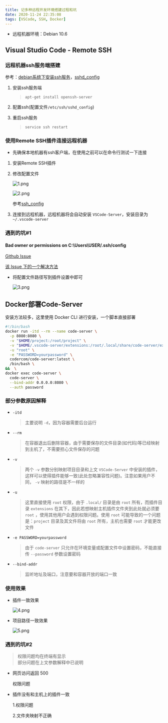 ```yaml
---
title: 记多种远程开发环境搭建过程和坑
date: 2020-11-24 22:35:08
tags: [VSCode, SSH, Docker]
---
```


+ 远程机器环境：Debian 10.6

## Visual Studio Code - Remote SSH

### 远程机器ssh服务端搭建

参考：[debian系统下安装ssh服务](https://www.cnblogs.com/yinheyi/p/6266748.html)，[sshd_config](https://man.openbsd.org/sshd_config.5)

1. 安装ssh服务端

    > `apt-get install openssh-server`

2. 配置ssh(配置文件`/etc/ssh/sshd_config`)
3. 重启ssh服务

    > `service ssh restart`

### 使用Remote SSH插件连接远程机器

+ 先确保本地机器有ssh客户端，在使用之前可以在命令行测试一下连接

1. 安装Remote SSH插件
2. 修改配置文件

    ![1.png](https://i.loli.net/2020/11/24/EPsWLHvX7V9BKIY.png)

    ![2.png](https://i.loli.net/2020/11/24/QtqzE7KPCGx2rS9.png)

    参考[ssh_config](https://linux.die.net/man/5/ssh_config)

3. 连接到远程机器，远程机器将会自动安装 `VSCode-Server`，安装目录为 `~/.vscode-server`

### 遇到的坑#1

#### Bad owner or permissions on C:\Users\USER/.ssh/config

[Github Issue](https://github.com/cmderdev/cmder/issues/1763)

[该 Issue 下的一个解决方法](https://github.com/cmderdev/cmder/issues/1763#issuecomment-558658298)

+ 将配置文件路径写到插件设置中即可

    ![3.png](https://i.loli.net/2020/11/25/5iCNxKks3pbV9rM.png)

## Docker部署Code-Server

安装方法较多，这里使用 Docker CLI 进行安装，一个脚本直接部署

```bash
#!/bin/bash
docker run -itd --rm --name code-server \
  -p 8080:8080 \
  -v "$HOME/project:/root/project" \
  -v "$HOME/.vscode-server/extensions:/root/.local/share/code-server/extensions" \
  -u "root" \
  -e "PASSWORD=yourpassword" \
  codercom/code-server:latest \
  /bin/bash \
&&  \
docker exec code-server \
  code-server \
  --bind-addr 0.0.0.0:8080 \
  --auth password
```

### 部分参数原因解释

+ `-itd`
    > 主要说明 `-d`，因为容器需要后台运行
+ `--rm`
    > 在容器退出后删除容器，由于需要保存的文件目录(如代码)等已经映射到主机了，不需要担心文件保存的问题
+ `-v`
    > 两个 `-v` 参数分别映射项目目录和上文 `VSCode-Server` 中安装的插件，这样可以使得插件能够一致(此处忽略兼容性问题)。注意如果用户不同， `-v` 映射的路径是不一样的
+ `-u`
    > 这里直接使用 `root` 权限，由于 `.local/` 目录是由 `root` 所有，而插件目录 `extensions` 在其下，因此若想映射主机插件文件夹到此处就必须要 `root` ，使用其他用户会遇到权限问题。使用 `root` 可能导致的一个问题是：`project` 目录及其文件将由 `root` 所有，主机也需要 `root` 才能更改文件
+ `-e PASSWORD=yourpassword`
    > 由于 `code-server` 只允许在环境变量或配置文件中设置密码，不能直接传 `--password` 参数设置密码
+ `--bind-addr`
    > 监听地址及端口，注意要和容器开放的端口一致

### 使用效果

+ 插件一致效果

    ![4.png](https://i.loli.net/2020/11/26/GjQEAspqgzotZeK.png)

+ 项目路径一致效果

    ![5.png](https://i.loli.net/2020/11/26/QNB2AL56TF9Yvto.png)

### 遇到的坑#2

> 权限问题均在终端有显示 \
> 部分问题在上文参数解释中已说明

+ 网页访问返回 500

    权限问题

+ 插件没有和主机上的插件一致

    1.权限问题

    2.文件夹映射不正确
